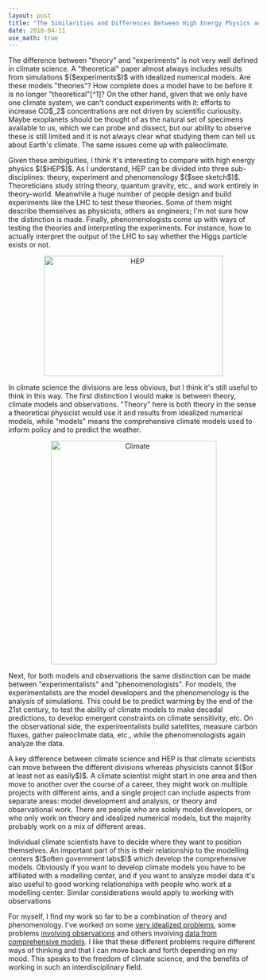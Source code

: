 ```yaml
---
layout: post
title: "The Similarities and Differences Between High Energy Physics and Climate Science"
date: 2018-04-11
use_math: true
---
```


<p markdown="1">The difference between "theory" and "experiments" is not very well defined in climate science. A "theoretical" paper almost always includes results from simulations $($experiments$)$ with idealized numerical models. Are these models "theories"? How complete does a model have to be before it is no longer "theoretical"[^1]? On the other hand, given that we only have one climate system, we can't conduct experiments with it: efforts to increase CO$_2$ concentrations are not driven by scientific curiousity. Maybe exoplanets should be thought of as the natural set of specimens available to us, which we can probe and dissect, but our ability to observe these is still limited and it is not always clear what studying them can tell us about Earth's climate. The same issues come up with paleoclimate.</p>

<p>Given these ambiguities, I think it's interesting to compare with high energy physics $($HEP$)$. As I understand, HEP can be divided into three sub-disciplines: theory, experiment and phenomenology $($see sketch$)$. Theoreticians study string theory, quantum gravity, etc., and work entirely in theory-world. Meanwhile a huge number of people design and build experiments like the LHC to test these theories. Some of them might describe themselves as physicists, others as engineers; I'm not sure how the distinction is made. Finally, phenomenologists come up with ways of testing the theories and interpreting the experiments. For instance, how to actually interpret the output of the LHC to say whether the Higgs particle exists or not.</p>

<center><img src="http://nicklutsko.github.io/notes/images/HEP.png" alt="HEP" style="width:360px;height:242px;"></center>

<p>In climate science the divisions are less obvious, but I think it's still useful to think in this way. The first distinction I would make is between theory, climate models and observations. "Theory" here is both theory in the sense a theoretical physicist would use it and results from idealized numerical models, while "models" means the comprehensive climate models used to inform policy and to predict the weather.</p>

<center><img src="http://nicklutsko.github.io/notes/images/Climate.png" alt="Climate" style="width:333px;height:450px;"></center>

<p>Next, for both models and observations the same distinction can be made between "experimentalists" and "phenomenologists". For models, the experimentalists are the model developers and the phenomenology is the analysis of simulations. This could be to predict warming by the end of the 21st century, to test the ability of climate models to make decadal predictions, to develop emergent constraints on climate sensitivity, etc. On the observational side, the experimentalists build satellites, measure carbon fluxes, gather paleoclimate data, etc., while the phenomenologists again analyze the data.</p>

<p>A key difference between climate science and HEP is that climate scientists can move between the different divisions whereas physicists cannot $($or at least not as easily$)$. A climate scientist might start in one area and then move to another over the course of a career, they might work on multiple projects with different aims, and a single project can include aspects from separate areas: model development and analysis, or theory and observational work. There are people who are solely model developers, or who only work on theory and idealized numerical models, but the majority probably work on a mix of different areas.</p>

<p>Individual climate scientists have to decide where they want to position themselves. An important part of this is their relationship to the modelling centers $($often government labs$)$ which develop the comprehensive models. Obviously if you want to develop climate models you have to be affiliated with a modelling center, and if you want to analyze model data it's also useful to good working relationships with people who work at a modelling center. Similar considerations would apply to working with observations</p>

<p>For myself, I find my work so far to be a combination of theory and phenomenology. I've worked on some <a href="https://journals.ametsoc.org/doi/abs/10.1175/JAS-D-14-0356.1">very idealized problems</a>, some problems <a href="https://journals.ametsoc.org/doi/pdf/10.1175/JAS-D-17-0099.1">involving observations</a> and others involving <a href="https://journals.ametsoc.org/doi/abs/10.1175/JCLI-D-17-0736.1">data from comprehensive models</a>. I like that these different problems require different ways of thinking and that I can move back and forth depending on my mood. This speaks to the freedom of climate science, and the benefits of working in such an interdisciplinary field.</p>

[^1]: This is not just an issue in climate science, most fields now combine theory with idealized simulations.








